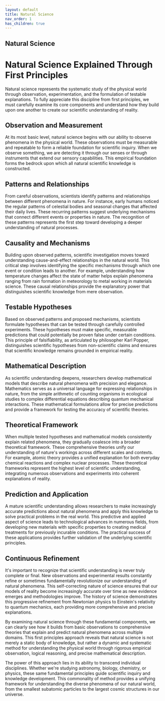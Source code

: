 ```yaml
---
layout: default
title: Natural Science
nav_order: 1
has_children: true
---
```


## Natural Science

# Natural Science Explained Through First Principles

Natural science represents the systematic study of the physical world through observation, experimentation, and the formulation of testable explanations. To fully appreciate this discipline from first principles, we must carefully examine its core components and understand how they build upon one another to create our scientific understanding of reality.

## Observation and Measurement

At its most basic level, natural science begins with our ability to observe phenomena in the physical world. These observations must be measurable and repeatable to form a reliable foundation for scientific inquiry. When we observe something, we are detecting it through our senses or through instruments that extend our sensory capabilities. This empirical foundation forms the bedrock upon which all natural scientific knowledge is constructed.

## Patterns and Relationships

From careful observations, scientists identify patterns and relationships between different phenomena in nature. For instance, early humans noticed the regular patterns of celestial bodies and seasonal changes that affected their daily lives. These recurring patterns suggest underlying mechanisms that connect different events or properties in nature. The recognition of these patterns represents the first step toward developing a deeper understanding of natural processes.

## Causality and Mechanisms

Building upon observed patterns, scientific investigation moves toward understanding cause-and-effect relationships in the natural world. This critical step involves identifying the specific mechanisms through which one event or condition leads to another. For example, understanding how temperature changes affect the state of matter helps explain phenomena ranging from rain formation in meteorology to metal working in materials science. These causal relationships provide the explanatory power that distinguishes scientific knowledge from mere observation.

## Testable Hypotheses

Based on observed patterns and proposed mechanisms, scientists formulate hypotheses that can be tested through carefully controlled experiments. These hypotheses must make specific, measurable predictions that could potentially be proven false under certain conditions. This principle of falsifiability, as articulated by philosopher Karl Popper, distinguishes scientific hypotheses from non-scientific claims and ensures that scientific knowledge remains grounded in empirical reality.

## Mathematical Description

As scientific understanding deepens, researchers develop mathematical models that describe natural phenomena with precision and elegance. Mathematics serves as a universal language for expressing relationships in nature, from the simple arithmetic of counting organisms in ecological studies to complex differential equations describing quantum mechanical interactions. These mathematical formulations allow for precise predictions and provide a framework for testing the accuracy of scientific theories.

## Theoretical Framework

When multiple tested hypotheses and mathematical models consistently explain related phenomena, they gradually coalesce into a broader theoretical framework. These comprehensive theories unify our understanding of nature's workings across different scales and contexts. For example, atomic theory provides a unified explanation for both everyday chemical reactions and complex nuclear processes. These theoretical frameworks represent the highest level of scientific understanding, integrating numerous observations and experiments into coherent explanations of reality.

## Prediction and Application

A mature scientific understanding allows researchers to make increasingly accurate predictions about natural phenomena and apply this knowledge to solve practical problems in the real world. This predictive and applied aspect of science leads to technological advances in numerous fields, from developing new materials with specific properties to creating medical treatments for previously incurable conditions. The practical success of these applications provides further validation of the underlying scientific principles.

## Continuous Refinement

It's important to recognize that scientific understanding is never truly complete or final. New observations and experimental results constantly refine or sometimes fundamentally revolutionize our understanding of natural phenomena. This self-correcting nature of science ensures that our models of reality become increasingly accurate over time as new evidence emerges and methodologies improve. The history of science demonstrates this progressive refinement from Newtonian physics to Einstein's relativity to quantum mechanics, each providing more comprehensive and precise explanations.

By examining natural science through these fundamental components, we can clearly see how it builds from basic observations to comprehensive theories that explain and predict natural phenomena across multiple domains. This first principles approach reveals that natural science is not merely a static body of knowledge, but rather a dynamic and systematic method for understanding the physical world through rigorous empirical observation, logical reasoning, and precise mathematical description.

The power of this approach lies in its ability to transcend individual disciplines. Whether we're studying astronomy, biology, chemistry, or physics, these same fundamental principles guide scientific inquiry and knowledge development. This commonality of method provides a unifying framework for understanding the diverse phenomena of our natural world, from the smallest subatomic particles to the largest cosmic structures in our universe.

